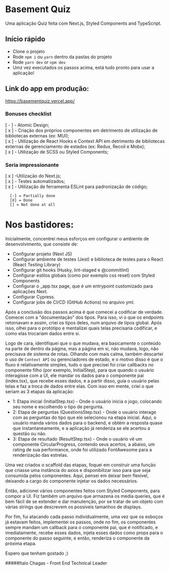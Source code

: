 # Basement Quiz

Uma aplicação Quiz feita com Next.js, Styled Components and TypeScript.

## Início rápido

- Clone o projeto
- Rode ```npm i``` ou ```yarn``` dentro da pastas do projeto
- Rode ```yarn dev``` or ```npm dev```
- Umz vez executados os passos acima, está tudo pronto para usar a aplicação!

## Link do app em produção:
 https://basementquiz.vercel.app/


### Bonuses checklist

[ - ] - Atomic Design;  
[ x ] - Criação dos próprios componentes em detrimento de utilização de bibliotecas externas (ex: MUI);  
[ x ] - Utilização de React Hooks e Context API em detrimento de bibliotecas externas de gerenciamento de estados (ex: Redux, Recoil e Mobx);  
[ x ] - Utilização de SCSS ou Styled Components;  



### Seria impressionante
[ x ] -Utilização do Next.js;  
[ x ] - Testes automatizados;  
[ x ] - Utilização de ferramenta ESLint para padronização de código;  

      [-] = Partially done
      [X] = Done
      [] = Not done at all

# Nos bastidores:

Inicialmente, concentrei meus esforços em configurar o ambiente de desenvolvimento, que consiste de:

- Configurar projeto (Next JS)  
- Configurar ambiente de testes (Jest) e biblioteca de testes para o React (React Testing Library)  
- Configurar git hooks (Husky, lint-staged e @commitlint)  
- Configurar estilos globais (como por exemplo css reset) com Styled Components  
- Configurar o \_app.tsx page, que é um entrypoint customizado para aplicações Next.  
- Configurar Cypress.  
- Configurar jobs de CI/CD (GitHub Actions) no arquivo yml.  


Após a conclusão dos passos acima é que comecei a codificar de verdade. Comecei com a "documentação" dos tipos. Para isso, vi o que os endpoints retornavam e assim, criei os tipos deles, num arquivo de tipos global. Após isso, olhei para o protótipo e mentalizei quais telas precisaria codificar, e como elas trocariam dados entre si. 

Logo de cara, identifiquei que o que mudava, era basicamente o conteúdo na parte de dentro da página, mas a página em si, não mudava, logo, não precisava de sistema de rotas. Olhando com mais calma, também descartei o uso de ```Context API``` ou gerenciadores de estado, e o motivo disso é que o fluxo é relativamente simples, tudo o que precisei foi criar callbacks no componente filho (por exemplo, InitialStep), para que quando o usuário interagisse com a UI, ele mandar os dados para o componente pai (index.tsx), que recebe esses dados, e a partir disso, guia o usuário pelas telas e faz a troca de dados entre elas. Com isso em mente, criei o que seriam as 3 etapas da aplicação: 

  - 1: Etapa inicial (InitialStep.tsx) - Onde o usuário inicia o jogo, colocando seu nome e escolhendo o tipo de pergunta.
  - 2: Etapa de perguntas (QuestionsStep.tsx) - Onde o usuário interage com as perguntas do tipo que ele selecionou na etapa inicial. Aqui, o usuário manda vários dados para o backend, e obtém a resposta quase que instantaneamente, e a aplicação já renderiza se ele acertou a questão ou não.
  - 3: Etapa de resultado (ResultStep.tsx) - Onde o usuário vê um componente CircularProgress, contendo seus acertos, a abaixo, um rating de sua performance, onde foi utilizado FontAwesome para a renderização das estrelas.

Uma vez criados o scaffold das etapas, foquei em construir uma função que criasse uma instância do axios e disponibilizar isso para que seja consumida pelos componentes. Aqui, pensei em deixar bem flexível, deixando a cargo do componente injetar os dados necessários.

Então, adicionei vários componentes feitos com Styled Components, para compor a UI. Fiz também um arquivo que armazena os media queries, que é bem fácil de se extender e dar manutenção, por se tratar de um objeto com várias strings que descrevem os possíveis tamanhos de displays.

Por fim, fui atacando cada passo individualmente, uma vez que os esboços já estavam feitos, implementei os passos, onde no fim, os componentes sempre mandam um callback para o componente pai, que é notificado, e imediatamente, recebe esses dados, injeta esses dados como props para o componente do passo seguinte, e então, renderiza o componente da próxima etapa.

Espero que tenham gostado ;)

#####Italo Chagas - Front End Technical Leader
